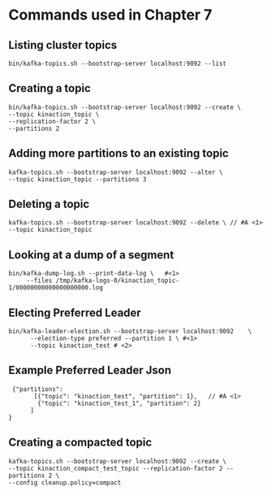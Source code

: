 # Commands used in Chapter 7

## Listing cluster topics

	bin/kafka-topics.sh --bootstrap-server localhost:9092 --list


## Creating a topic

	bin/kafka-topics.sh --bootstrap-server localhost:9092 --create \ 
	--topic kinaction_topic \ 
	--replication-factor 2 \ 
	--partitions 2

    
## Adding more partitions to an existing topic

	kafka-topics.sh --bootstrap-server localhost:9092 --alter \
	--topic kinaction_topic --partitions 3 
    
## Deleting a topic

	kafka-topics.sh --bootstrap-server localhost:9092 --delete \ // #A <1>
	--topic kinaction_topic
	
	
## Looking at a dump of a segment

	bin/kafka-dump-log.sh --print-data-log \   #<1>
         --files /tmp/kafka-logs-0/kinaction_topic-1/00000000000000000000.log

	
## Electing Preferred Leader

	bin/kafka-leader-election.sh --bootstrap-server localhost:9092    \        
          --election-type preferred --partition 1 \ #<1>
          --topic kinaction_test # <2>
 
	
## Example Preferred Leader Json

	 {"partitions":                        
    	   [{"topic": "kinaction_test", "partition": 1},   // #A <1>
        	{"topic": "kinaction_test_1", "partition": 2}
       	  ]
	} 
	
## Creating a compacted topic

	kafka-topics.sh --bootstrap-server localhost:9092 --create \
	--topic kinaction_compact_test_topic --replication-factor 2 --partitions 2 \
	--config cleanup.policy=compact 

